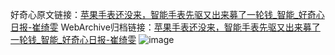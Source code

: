 好奇心原文链接：[苹果手表还没来，智能手表先驱又出来募了一轮钱_智能_好奇心日报-崔绮雯](https://www.qdaily.com/articles/6779.html)
WebArchive归档链接：[苹果手表还没来，智能手表先驱又出来募了一轮钱_智能_好奇心日报-崔绮雯](http://web.archive.org/web/20190623171401/https://www.qdaily.com/articles/6779.html)
![image](http://ww3.sinaimg.cn/large/007d5XDply1g3wb4v2amuj30u02wtqtj)